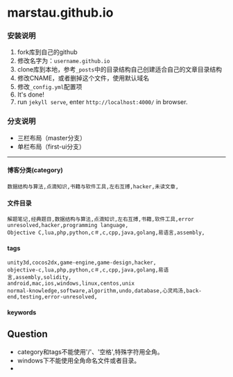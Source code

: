 marstau.github.io
=======================

### 安装说明

1. fork库到自己的github
2. 修改名字为：`username.github.io`
3. clone库到本地，参考`_posts`中的目录结构自己创建适合自己的文章目录结构
4. 修改CNAME，或者删掉这个文件，使用默认域名
5. 修改`_config.yml`配置项
6. It's done!
7. run `jekyll serve`, enter `http://localhost:4000/` in browser.

### 分支说明

- 三栏布局（master分支）
- 单栏布局（first-ui分支）

----
#### 博客分类(category)

```
数据结构与算法,点滴知识,书籍与软件工具,左右互搏,hacker,未读文章,
```
#### 文件目录

```
解题笔记,经典题目,数据结构与算法,点滴知识,左右互搏,书籍,软件工具,error unresolved,hacker,programming language,
Objective C,lua,php,python,c＃,c,cpp,java,golang,易语言,assembly,
```

#### tags

```
unity3d,cocos2dx,game-engine,game-design,hacker,
objective-c,lua,php,python,c＃,c,cpp,java,golang,易语言,assembly,solidity,
android,mac,ios,windows,linux,centos,unix
normal-knowledge,software,algorithm,undo,database,心灵鸡汤,back-end,testing,error-unresolved,
```

#### keywords

## Question
* category和tags不能使用'/'、'空格',特殊字符用全角。
* windows下不能使用全角命名文件或者目录。
* 
